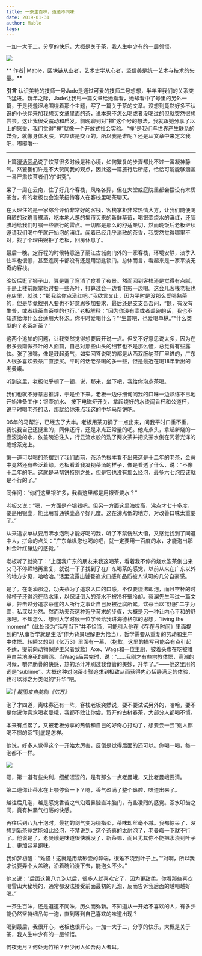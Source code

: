 ```yaml
---
title: 一茶生百味，道道不同味
date: 2019-01-31
author: Mable
tags: 
---
```


一加一大于二，分享的快乐，大概是关于茶，我人生中少有的一层领悟。

<!--more-->

![](https://cosmosrepair-1257028016.cos.ap-beijing.myqcloud.com/2019-06-26-640%20-53-.jpeg)

** 作者|  Mable，区块链从业者，艺术史学从心者，坚信美是统一艺术与技术的矢量。**

 **引言**  认识美艳的技师一号Jade是通过可爱的技师二号想想，半年里我们的关系突飞猛进。新年之际，Jade让我甩一篇文章给她看看，她却看中了号里的另外一篇，于是我羞涩地围绕着那个主题，写了一篇关于茶的文章。没想到竟然好多不认识的小伙伴来加我想买文章里面的茶，说本来不怎么喝或者没喝过的但就突然很想尝尝。这让我很受震动和启发。前晚聊到对“禅”这个号的想法，我就跟她分享了以上的感受，我们觉得“禅”就像一个开放式社会实验。“禅”是我们与世界产生联系的媒介，就像身体发肤，它应该是交互的。所以我是谁呢？还是从文章中来定义我吧，嘟嘟噜～

- - - - - 

上篇[漫话茶品](https://mp.weixin.qq.com/s?__biz=MzA5Nzk4MDMxMg==&mid=2247483812&idx=1&sn=d60af51baa93130bc92f31601e038526&chksm=9099db53a7ee5245a73c5e009db194c6e21f25386be21e5a8f568dc814614252f8f473cbc8a1&token=1130708114&lang=zh_CN#rd)说了饮茶很多时候是种心境，如何繁复的步骤都比不过一番凝神静气。然饕餮们许是不大赞同我的观点，因此这一篇旅行后所感，恰恰可能能够涵盖一番严肃饮茶者们的“讲究”。

呆了一周在云南，住了好几个客栈，风格各异，但在大堂或庭院里都会摆设有木质茶台，有的老板也会泡茶招待客人在客栈里喝茶聊天。

在大理住的是一家综合评价非常好的客栈，客栈掌柜非常热情大方，让我们随便喝自酿的玫瑰青稞酒，吃本地人逛的集市买来的新鲜草莓，喝银壶烧水的滇红，还腼腆地给我们叮嘱一些旅行的雷点。一切都是那么的舒适亲切，然而晚饭后老板继续邀请我们喝中午就开始泡的滇红。闻着已经几乎消散的茶香，我突然觉得哪里不对，找了个理由婉拒了老板，回房休息了。

最后一晚，定行程的时候特意选了丽江古城南门外的一家客栈，环境安静，淡季入住率也很低，甚至连房卡都没有还是用钥匙锁门。总体而言，看起来是一家平淡无奇的客栈。

晚饭后逛了狮子山，算是遛了弯消了食看了夜景。然而回到客栈还是觉得有点腻，于是上楼前跟掌柜讨要一些茶叶，打算过会一边看电影一边喝。这会儿客栈老板也在店里，就说：“那我给你点滇红吧。”我欲言又止，因为平时是没那么爱喝熟茶的，但是毕竟找别人要也不好意思多加要求，最后还是支支吾吾问，“额，有没有生普，或者绿茶白茶啥的也行。”老板解释：“因为你没有壶或者盖碗的话，我也不知道给你什么合适用大杯泡。你平时爱喝什么？”“生普吧，也爱喝单枞。”“什么类型的？老茶新茶？”

这两个追加的问题，让我突然觉得想要展开说一点。但又不好意思说太多，因为在很多云南做茶叶的人面前，自己对那些山头的细节也不是那么懂，总觉得有些露怯。张了张嘴，像是鼓起勇气，如实回答说喝的都是从西双版纳茶厂里进的，广东人很多喜欢去茶厂直接买。平时的话老茶喝的多一些，但是最近在喝18年新出的老曼峨。

听到这里，老板似乎顿了一顿，说，那来，坐下吧，我给你泡点茶喝。

我们也就不好意思推辞，于是坐下来。老板一边仔细询问我的口味一边熟练不已地开始准备工作：银壶加水、 按下电磁炉开关、拿起烧好的水烫闻香杯和公道杯，说平时喝老茶的话，那就给你来点我这的中华马帮饼吧。

06年的马帮饼，已经去了大半。老板用茶刀捅了一点出来，问我平时口重不重，我说我自己还挺重的，同伴还行，还是来点正常量的吧。他点点头，拿起新烧的一壶滚烫的水，依盖碗沿注入，行云流水般的洗了两次茶并把洗茶水倒在闪着光泽的蟾蜍茶宠上。

第一道可以喝的茶摆到了我们面前，茶汤色根本看不出来这是十二年的老茶，金黄中竟然还有些泛着绿。老板看着我凝视茶汤的样子，像是看透了什么，说：“不像十二年的吧。这就是马帮饼特别之处，但是它也没有那么经泡，最多六七泡应该就是不行的了。”

同伴问：“你们这里银矿多，我看这里都是用银壶烧水？”

老板又说：“嗯，一方面是产银器吧，但另一方面这里海拔高，沸点才七十多度，要是用银壶，能比用普通铁壶高个好几度。这在沸点低的地方，对改善口味太重要了。”

从来追求单枞要用沸水泡制才能好喝的我，听了不禁恍然大悟，又感觉找到了同道中人，拼命的点头：“广东单枞您也喝的吧，就一定要用一百度的水，才能泡出那种金叶红镶边的感觉。”

老板听了就笑了：“上回我广东的朋友来我这喝茶，看着我不停的烧水泡茶倒出来又马不停蹄地再重复，就说一下子找到了在广东喝茶的感觉，以前从来在广东以外的地方少见，哈哈哈。”话里流露出饕餮追求口感和品质被人认可的几分自豪感。

是了。在潮汕那边，功夫茶为了追求入口的口感，不仅要烧沸即泡，而且空杯的时候杯子还得泡在热水里，以保证倒入的茶水不被冷杯壁冷却。蔡澜先生写过一篇文章，抨击过分追求茶道的人所行之事让自己反被迂腐所累，饮茶当以“舒服”二字为宜，私深以为然。然而功夫茶这种近乎苛求的步骤，大概是另一种让内心平和的舒服吧。不知怎么，想到大学时候一位学长给我讲海德格尔的思想，“living the moment”（此处译为“活在当下”并不恰当，可能引入他在《存在与时间》里面提到的“从事哲学就是生活”作为背景理解更为恰当），哲学需要从重复的劳动和生产中体悟。转瞬又想到《亿万3》里面有一幕，（抱歉，这里的描写可能会有点引起不适，提前向动物保护主义者致歉）Axe、Wags和一位主厨，披着头巾在吃被雅邑白兰地淹死的圃鸥。当Wags品尝完时，说：“……我刚才有些宗教体悟，高潮的时候，嚼碎肋骨的快感，热的汤汁冲刷过我食管的美妙，升华了。”——他这里用的词是“sublime”。大概这种对泡茶步骤追求到极致从而获得内心恬静满足的体验，也可以称之为类似的“升华”吧。

![](https://cosmosrepair-1257028016.cos.ap-beijing.myqcloud.com/2019-06-26-640%20-54-.jpeg)
*| 截图来自美剧《亿万》*

泡了才四道，离味寡还有一阵，客栈老板突然说，要不要试试另外的，哈哈，要不是你说你喜欢喝老曼峨，我都不敢让你尝。贺开的古树春茶，大部分人都喝不惯。

本来有点累了，又被老板分享的热情和自己的好奇心打动了，想要尝一尝“别人都喝不惯的茶”到底是怎样。

他说，好多人觉得这个一开始太厉害，反倒是觉得后面的还可以。你喝一喝，每一泡都不一样。

![](https://cosmosrepair-1257028016.cos.ap-beijing.myqcloud.com/2019-06-26-640%20-55-.jpeg)

嗯，第一道有些尖利，细细涩涩的，是有那么一点老曼峨，又比老曼峨要清。

第二道你让茶水在上颚停留一下？嗯，香气盈满了整个鼻腔，味道出来了。

越往后几泡，越是感觉香苦之气沿着鼻腔直冲脑门，有些凌烈的感觉。茶水叩齿之间，竟有种霸气扫荡的快感。

再往后到八九十泡时，最初的剑气变为绕指柔，茶味却丝毫不减。我都惊呆了，没想到新茶竟然能如此经泡，不禁说到，这个茶真的太耐泡了，老曼峨一下就不行了。他说是了，老曼峨是味道很快就没了，新茶嘛，而且尤其你不能把水浇到叶子上，更加容易跑味。

我如梦初醒：“难怪！这就是用紫砂壶的弊端，很难不浇到叶子上。”“对啊，所以我才说要弄个大盖碗，沿着碗沿浇下去，能泡久不少。”

他又说：“后面这第八九泡以后，很多人就喜欢它了，因为更甜柔。你看那些喜欢喝雪山大秘境的，通常都没法接受前面最初的几泡，反而告诉我后面的越喝越好喝。”

一茶生百味，还是道道不同味，历久而弥新。不知道从一开始不喜欢的人，有多少能仍然坚持细品每一泡，直到等到自己喜欢的味道出现？

喝到最后，我很开心，老板也很开心。一加一大于二，分享的快乐，大概是关于茶，我人生中少有的一层领悟。

何夜无月？何处无竹柏？但少闲人如吾两人者耳。